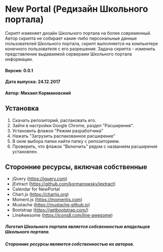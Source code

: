 # New Portal (Редизайн Школьного портала)
Скрипт изменяет дизайн Школьного портала на более современный. Автор скрипта не собирает какие-либо персональные данные пользователей Школьного портала, скрипт выполняется на компьютере конечного пользователя с его разрешения.
Задача скрипта - изменить представление выдаваемой серверами Школьного портала информации.
#### Версия: 0.0.1
#### Дата выпуска: 24.12.2017
#### Автор: Михаил Кормановский
## Установка
1. Скачать репозиторий, распаковать его. 
2. Зайти в настройки Google Chrome, раздел "Расширения". 
3. Установить флажок "Режим разработчика"
4. Нажать "Загрузить распакованное расширение"
5. В окне выбора папки найти папку с репозиторием. 
6. Проверить, что флажок "Включить" рядом с названием расширения установлен.
## Сторонние ресурсы, включая собственные
- jQuery (https://jquery.com)
- jExtract (https://github.com/kormanowsky/jextract)
- Calendar for NewPortal
- Chart.js (https://chartjs.org)
- Moment.js (https://momentjs.com)
- Mustache (https://mustache.github.io)
- Bootstrap (https://getbootstrap.com/)
- LineAwesome (https://icons8.com/line-awesome)
##### Логотип Школьного портала является собсвенностью владельцев Школьного портала.
##### Сторонние ресурсы являются собственностью их авторов.
